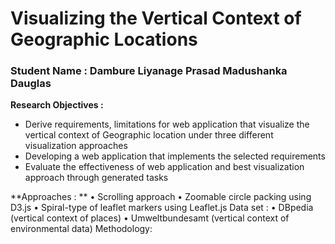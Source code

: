 # Visualizing the Vertical Context of Geographic Locations 
### Student Name : Dambure Liyanage Prasad Madushanka Dauglas

**Research Objectives :**
- Derive requirements, limitations for web application that visualize the vertical context of Geographic location under three different visualization approaches
- Developing a web application that implements the selected requirements
- Evaluate the effectiveness of web application and best visualization approach through generated tasks
  
**Approaches : **
•	Scrolling  approach 
•	Zoomable circle packing using D3.js 
•	Spiral-type of leaflet markers using Leaflet.js
Data set :
•	DBpedia (vertical context of places)
•	 Umweltbundesamt (vertical context of environmental data) 
Methodology:




